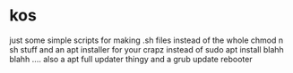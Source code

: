 # kos
just some simple scripts for making .sh files instead of the whole chmod n sh stuff
and an apt installer for your crapz instead of sudo apt install blahh blahh ....
also a apt full updater thingy and a grub update rebooter 
